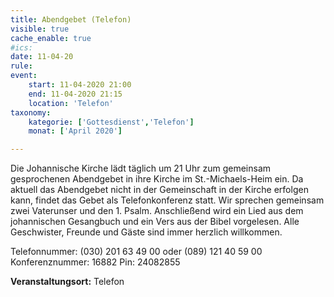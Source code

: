 ```yaml
---
title: Abendgebet (Telefon)
visible: true
cache_enable: true
#ics: 
date: 11-04-20
rule: 
event:
	start: 11-04-2020 21:00
	end: 11-04-2020 21:15
	location: 'Telefon'
taxonomy:
	kategorie: ['Gottesdienst','Telefon']
	monat: ['April 2020']

---
```

Die Johannische Kirche lädt täglich um 21 Uhr zum gemeinsam gesprochenen Abendgebet in ihre Kirche im St.-Michaels-Heim ein. Da aktuell das Abendgebet nicht in der Gemeinschaft in der Kirche erfolgen kann, findet das Gebet als Telefonkonferenz statt. Wir sprechen gemeinsam zwei Vaterunser und den 1. Psalm. Anschließend wird ein Lied aus dem johannischen Gesangbuch und ein Vers aus der Bibel vorgelesen. Alle Geschwister, Freunde und Gäste sind immer herzlich willkommen.

Telefonnummer: (030) 201 63 49 00 oder (089) 121 40 59 00
Konferenznummer: 16882
Pin: 24082855



**Veranstaltungsort:** Telefon

